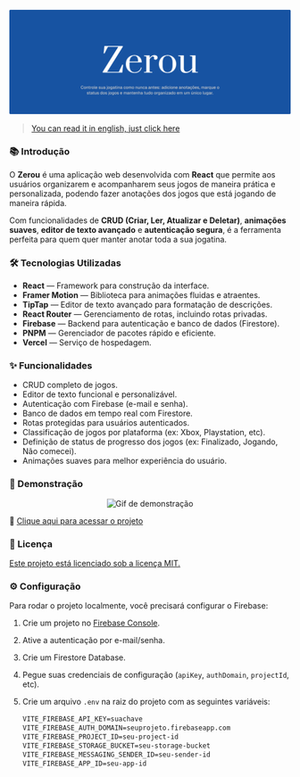 <p align="center">
   <img src="./public/zerou-cover.png" alt="Capa">
</p>

> [You can read it in english, just click here](./README.en.md)

### 📚 Introdução

O **Zerou** é uma aplicação web desenvolvida com **React** que permite aos usuários organizarem e acompanharem seus jogos de maneira prática e personalizada, podendo fazer anotações dos jogos que está jogando de maneira rápida.

Com funcionalidades de **CRUD (Criar, Ler, Atualizar e Deletar)**, **animações suaves**, **editor de texto avançado** e **autenticação segura**, é a ferramenta perfeita para quem quer manter anotar toda a sua jogatina.

### 🛠️ Tecnologias Utilizadas

- **React** — Framework para construção da interface.
- **Framer Motion** — Biblioteca para animações fluidas e atraentes.
- **TipTap** — Editor de texto avançado para formatação de descrições.
- **React Router** — Gerenciamento de rotas, incluindo rotas privadas.
- **Firebase** — Backend para autenticação e banco de dados (Firestore).
- **PNPM** — Gerenciador de pacotes rápido e eficiente.
- **Vercel** — Serviço de hospedagem.

### ✨ Funcionalidades

- CRUD completo de jogos.
- Editor de texto funcional e personalizável.
- Autenticação com Firebase (e-mail e senha).
- Banco de dados em tempo real com Firestore.
- Rotas protegidas para usuários autenticados.
- Classificação de jogos por plataforma (ex: Xbox, Playstation, etc).
- Definição de status de progresso dos jogos (ex: Finalizado, Jogando, Não comecei).
- Animações suaves para melhor experiência do usuário.

### 🚀 Demonstração

<p align="center">
   <img src="./public/zerou-animacao.gif" alt="Gif de demonstração">
</p>

🔗 [Clique aqui para acessar o projeto](https://zerou.vercel.app)

### 📄 Licença

[Este projeto está licenciado sob a licença MIT.](./LICENSE)

### ⚙️ Configuração

Para rodar o projeto localmente, você precisará configurar o Firebase:

1. Crie um projeto no [Firebase Console](https://console.firebase.google.com/).
2. Ative a autenticação por e-mail/senha.
3. Crie um Firestore Database.
4. Pegue suas credenciais de configuração (`apiKey`, `authDomain`, `projectId`, etc).
5. Crie um arquivo `.env` na raiz do projeto com as seguintes variáveis:

   ```shell
   VITE_FIREBASE_API_KEY=suachave
   VITE_FIREBASE_AUTH_DOMAIN=seuprojeto.firebaseapp.com
   VITE_FIREBASE_PROJECT_ID=seu-project-id
   VITE_FIREBASE_STORAGE_BUCKET=seu-storage-bucket
   VITE_FIREBASE_MESSAGING_SENDER_ID=seu-sender-id
   VITE_FIREBASE_APP_ID=seu-app-id
   ```
